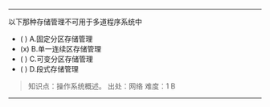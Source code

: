 ---
以下那种存储管理不可用于多道程序系统中
- ( ) A.固定分区存储管理 
- (x) B.单一连续区存储管理 
- ( ) C.可变分区存储管理 
- ( ) D.段式存储管理

> 知识点：操作系统概述。
> 出处：网络
> 难度：1
> B

---